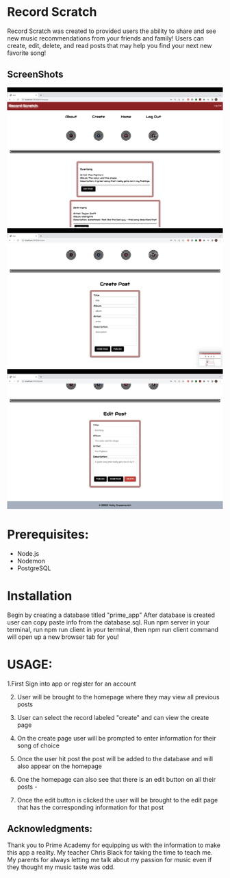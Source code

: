 
# Record Scratch 
Record Scratch was created to provided users the ability to share and see new music recommendations from your friends and family! Users can create, edit, delete, and read posts that may help you find your next new favorite song! 

## ScreenShots
![HomePage](public/homepage.png)
![Create](public/create.png)
![Edit](public/edit.png)


# Prerequisites: 
- Node.js 
- Nodemon 
- PostgreSQL

# Installation 
Begin by creating a database titled "prime_app" After database is created user can copy paste info from the database.sql.  Run npm  server in your terminal, run npm run client in your terminal, then npm run client command will open up a new browser tab for you!

# USAGE:

1.First Sign into app or register for an account 

2. User will be brought to the homepage where they may view all previous posts 

3. User can select the record labeled "create" and can view the create page

4. On the  create page user will be prompted to enter information for their song of choice 

5. Once the user hit post the post will be added to the database and will also appear on the homepage 

6. One the homepage can also see that there is an edit button on all their posts - 

7. Once the edit button is clicked the user will be brought to the edit page that has the corresponding information for that post 




## Acknowledgments:

Thank you to Prime Academy for equipping us with the information to make this app a reality. My teacher Chris Black for taking the time to teach me. My parents for always letting me talk about my passion for music even if they thought my music taste was odd.

